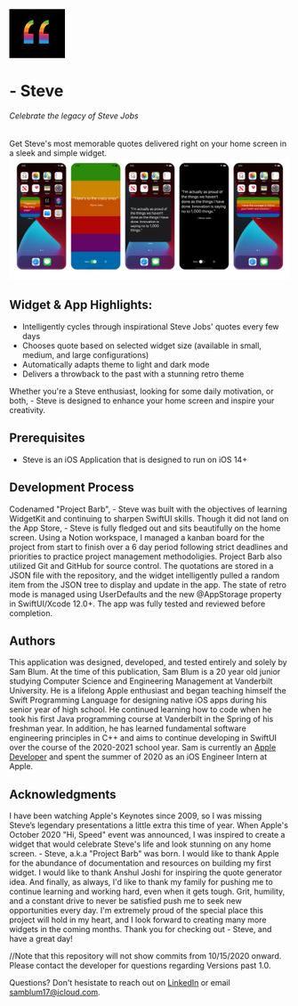 <img src="https://github.com/samblum17/Project-Barb/blob/main/Project_BarbWidget/Assets.xcassets/-%20Steve%20Logo.png" width="100">

# - Steve
###### Celebrate the legacy of Steve Jobs
Get Steve's most memorable quotes delivered right on your home screen in a sleek and simple widget.
![alt text](https://github.com/samblum17/Project-Barb/blob/main/Project_BarbWidget/Assets.xcassets/IMG_9128.jpeg)

## Widget & App Highlights:
- Intelligently cycles through inspirational Steve Jobs' quotes every few days 
- Chooses quote based on selected widget size (available in small, medium, and large configurations)
- Automatically adapts theme to light and dark mode
- Delivers a throwback to the past with a stunning retro theme

Whether you're a Steve enthusiast, looking for some daily motivation, or both, - Steve is designed to enhance your home screen and inspire your creativity.

## Prerequisites
- Steve is an iOS Application that is designed to run on iOS 14+ 

## Development Process
Codenamed "Project Barb", - Steve was built with the objectives of learning WidgetKit and continuing to sharpen SwiftUI skills. Though it did not land on the App Store, - Steve is fully fledged out and sits beautifully on the home screen. Using a Notion workspace, I managed a kanban board for the project from start to finish over a 6 day period following strict deadlines and priorities to practice project management methodoligies. Project Barb also utilized Git and GitHub for source control. The quotations are stored in a JSON file with the repository, and the widget intelligently pulled a random item from the JSON tree to display and update in the app. The state of retro mode is managed using UserDefaults and the new @AppStorage property in SwiftUI/Xcode 12.0+. The app was fully tested and reviewed before completion.

## Authors
This application was designed, developed, and tested entirely and solely by Sam Blum. At the time of this publication, Sam Blum is a 20 year old junior studying Computer Science and Engineering Management at Vanderbilt University. He is a lifelong Apple enthusiast and began teaching himself the Swift Programming Language for designing native iOS apps during his senior year of high school. He continued learning how to code when he took his first Java programming course at Vanderbilt in the Spring of his freshman year. In addition, he has learned fundamental software engineering principles in C++ and aims to continue developing in SwiftUI over the course of the 2020-2021 school year. Sam is currently an [Apple Developer](https://apps.apple.com/us/developer/sam-blum/id1448067874) and spent the summer of 2020 as an iOS Engineer Intern at Apple. 

## Acknowledgments
I have been watching Apple's Keynotes since 2009, so I was missing Steve’s legendary presentations a little extra this time of year. When Apple's October 2020 "Hi, Speed" event was announced, I was inspired to create a widget that would celebrate Steve's life and look stunning on any home screen. - Steve, a.k.a "Project Barb" was born.
I would like to thank Apple for the abundance of documentation and resources on building my first widget. I would like to thank Anshul Joshi for inspiring the quote generator idea. And finally, as always, I'd like to thank my family for pushing me to continue learning and working hard, even when it gets tough. 
Grit, humility, and a constant drive to never be satisfied push me to seek new opportunities every day. I'm extremely proud of the special place this project will hold in my heart, and I look forward to creating many more widgets in the coming months. Thank you for checking out - Steve, and have a great day!

//Note that this repository will not show commits from 10/15/2020 onward. Please contact the developer for questions regarding Versions past 1.0.

Questions? Don't hesistate to reach out on [LinkedIn](https://www.linkedin.com/in/samblum17/) or email samblum17@icloud.com.
